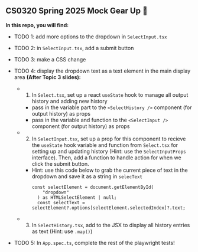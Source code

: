 ## CS0320 Spring 2025 Mock Gear Up 🌷

**In this repo, you will find:**

- TODO 1: add more options to the dropdown in `SelectInput.tsx`
- TODO 2: in `SelectInput.tsx`, add a submit button
- TODO 3: make a CSS change
- TODO 4: display the dropdown text as a text element in the main display area **(After Topic 3 slides):**

  - 1. In `Select.tsx`, set up a react `useState` hook to manage all output history and adding new history

    - pass in the variable part to the `<SelectHistory />` component (for output history) as props
    - pass in the variable and function to the `<SelectInput />` component (for output history) as props

  - 2. In `SelectInput.tsx`, set up a prop for this component to recieve the `useState` hook variable and function from `Select.tsx` for setting up and updating history (Hint: use the `SelectInputProps` interface). Then, add a function to handle action for when we click the submit button.

    - Hint: use this code below to grab the current piece of text in the dropdown and save it as a string in `selecText`
      ```
      const selectElement = document.getElementById(
          "dropdown"
        ) as HTMLSelectElement | null;
        const selectText = selectElement?.options[selectElement.selectedIndex]?.text;
      ```

  - 3. In `SelectHistory.tsx`, add to the JSX to display all history entries as text (Hint: use `.map()`)

- TODO 5: In `App.spec.ts`, complete the rest of the playwright tests!
